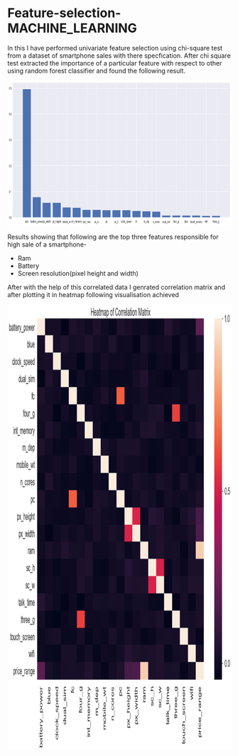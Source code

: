 # Feature-selection-MACHINE_LEARNING
In this I have performed univariate feature selection using chi-square test from a dataset of smartphone sales with there specfication.
After chi square test extracted the importance of a particular feature with respect to other using random forest classifier and found the following result.

<img src="https://github.com/HarshMathur86/Feature-selection-MACHINE_LEARNING/blob/main/Importance.png" width="1100" height="325"/>

Results showing that following are the top three features responsible for high sale of a smartphone-
  - Ram
  - Battery
  - Screen resolution(pixel height and width)

After with the help of this correlated data I genrated correlation matrix and after plotting it in heatmap following visualisation achieved

<img src="https://github.com/HarshMathur86/Feature-selection-MACHINE_LEARNING/blob/main/Heatmap.png" width="1500" height="1000"/>
